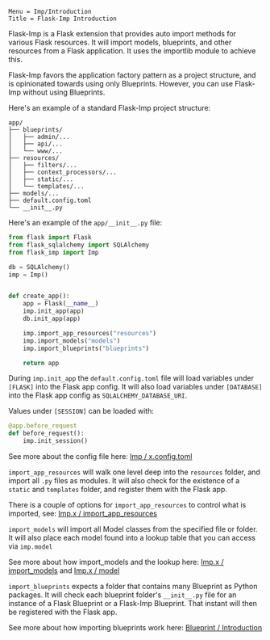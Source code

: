 ```
Menu = Imp/Introduction
Title = Flask-Imp Introduction
```

Flask-Imp is a Flask extension that provides auto import methods for various Flask resources. It will import models,
blueprints, and other resources from a Flask application. It uses the importlib module to achieve this.

Flask-Imp favors the application factory pattern as a project structure, and is opinionated towards using only
Blueprints. However, you can use Flask-Imp without using Blueprints.

Here's an example of a standard Flask-Imp project structure:

```text
app/
├── blueprints/
│   ├── admin/...
│   ├── api/...
│   └── www/...
├── resources/
│   ├── filters/...
│   ├── context_processors/...
│   ├── static/...
│   └── templates/...
├── models/...
├── default.config.toml
└── __init__.py
```

Here's an example of the `app/__init__.py` file:

```python
from flask import Flask
from flask_sqlalchemy import SQLAlchemy
from flask_imp import Imp

db = SQLAlchemy()
imp = Imp()


def create_app():
    app = Flask(__name__)
    imp.init_app(app)
    db.init_app(app)

    imp.import_app_resources("resources")
    imp.import_models("models")
    imp.import_blueprints("blueprints")

    return app
```

During `imp.init_app` the `default.config.toml` file will load variables under `[FLASK]` into the Flask app config.
It will also load variables under `[DATABASE]` into the Flask app config as `SQLALCHEMY_DATABASE_URI`.

Values under `[SESSION]` can be loaded with:

```python
@app.before_request
def before_request():
    imp.init_session()
```

See more about the config file here: [Imp / x.config.toml](imp-x-config-toml.html)

`import_app_resources` will walk one level deep into the `resources` folder, and import all `.py` files as modules. It will
also check for the existence of a `static` and `templates` folder, and register them with the Flask app.

There is a couple of options for `import_app_resources` to control what
is imported, see: [Imp.x / import_app_resources](imp_x-import_app_resources.html)

`import_models` will import all Model classes from the specified file or folder. It will also place each model found
into a lookup table that you can access via `imp.model`

See more about how import_models and the lookup
here: [Imp.x / import_models](imp_x-import_models.html) and [Imp.x / model](imp_x-model.html)

`import_blueprints` expects a folder that contains many Blueprint as Python packages.
It will check each blueprint folder's `__init__.py` file for an instance of a Flask Blueprint or a
Flask-Imp Blueprint. That instant will then be registered with the Flask app.

See more about how importing blueprints work here: [Blueprint / Introduction](blueprint-introduction.html)
